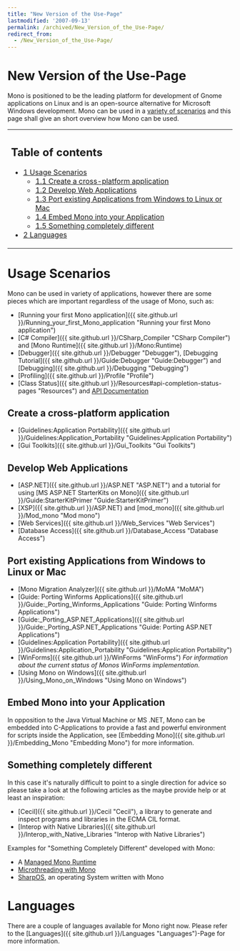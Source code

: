 ```yaml
---
title: "New Version of the Use-Page"
lastmodified: '2007-09-13'
permalink: /archived/New_Version_of_the_Use-Page/
redirect_from:
  - /New_Version_of_the_Use-Page/
---
```


New Version of the Use-Page
===========================

 Mono is positioned to be the leading platform for development of Gnome applications on Linux and is an open-source alternative for Microsoft Windows development. Mono can be used in a [variety of scenarios](#usage-scenarios) and this page shall give an short overview how Mono can be used.

<table>
<col width="100%" />
<tbody>
<tr class="odd">
<td align="left"><h2>Table of contents</h2>
<ul>
<li><a href="#usage-scenarios">1 Usage Scenarios</a>
<ul>
<li><a href="#create-a-cross-platform-application">1.1 Create a cross-platform application</a></li>
<li><a href="#develop-web-applications">1.2 Develop Web Applications</a></li>
<li><a href="#port-existing-applications-from-windows-to-linux-or-mac">1.3 Port existing Applications from Windows to Linux or Mac</a></li>
<li><a href="#embed-mono-into-your-application">1.4 Embed Mono into your Application</a></li>
<li><a href="#something-completely-different">1.5 Something completely different</a></li>
</ul></li>
<li><a href="#languages">2 Languages</a></li>
</ul></td>
</tr>
</tbody>
</table>

Usage Scenarios
===============

Mono can be used in variety of applications, however there are some pieces which are important regardless of the usage of Mono, such as:

-   [Running your first Mono application]({{ site.github.url }}/Running_your_first_Mono_application "Running your first Mono application")
-   [C\# Compiler]({{ site.github.url }}/CSharp_Compiler "CSharp Compiler") and [Mono Runtime]({{ site.github.url }}/Mono:Runtime)
-   [Debugger]({{ site.github.url }}/Debugger "Debugger"), [Debugging Tutorial]({{ site.github.url }}/Guide:Debugger "Guide:Debugger") and [Debugging]({{ site.github.url }}/Debugging "Debugging")
-   [Profiling]({{ site.github.url }}/Profile "Profile")
-   [Class Status]({{ site.github.url }}/Resources#api-completion-status-pages "Resources") and [API Documentation](http://www.go-mono.com/docs/)

Create a cross-platform application
-----------------------------------

-   [Guidelines:Application Portability]({{ site.github.url }}/Guidelines:Application_Portability "Guidelines:Application Portability")
-   [Gui Toolkits]({{ site.github.url }}/Gui_Toolkits "Gui Toolkits")

Develop Web Applications
------------------------

-   [ASP.NET]({{ site.github.url }}/ASP.NET "ASP.NET") and a tutorial for using [MS ASP.NET StarterKits on Mono]({{ site.github.url }}/Guide:StarterKitPrimer "Guide:StarterKitPrimer")
-   [XSP]({{ site.github.url }}/ASP.NET) and [mod\_mono]({{ site.github.url }}/Mod_mono "Mod mono")
-   [Web Services]({{ site.github.url }}/Web_Services "Web Services")
-   [Database Access]({{ site.github.url }}/Database_Access "Database Access")

Port existing Applications from Windows to Linux or Mac
-------------------------------------------------------

-   [Mono Migration Analyzer]({{ site.github.url }}/MoMA "MoMA")
-   [Guide: Porting Winforms Applications]({{ site.github.url }}/Guide:_Porting_Winforms_Applications "Guide: Porting Winforms Applications")
-   [Guide:\_Porting\_ASP.NET\_Applications]({{ site.github.url }}/Guide:_Porting_ASP.NET_Applications "Guide: Porting ASP.NET Applications")
-   [Guidelines:Application Portability]({{ site.github.url }}/Guidelines:Application_Portability "Guidelines:Application Portability")
-   [WinForms]({{ site.github.url }}/WinForms "WinForms") *For information about the current status of Monos WinForms implementation.*
-   [Using Mono on Windows]({{ site.github.url }}/Using_Mono_on_Windows "Using Mono on Windows")

Embed Mono into your Application
--------------------------------

In opposition to the Java Virtual Machine or MS .NET, Mono can be embedded into C-Applications to provide a fast and powerful environment for scripts inside the Application, see [Embedding Mono]({{ site.github.url }}/Embedding_Mono "Embedding Mono") for more information.

Something completely different
------------------------------

In this case it's naturally difficult to point to a single direction for advice so please take a look at the following articles as the maybe provide help or at least an inspiration:

-   [Cecil]({{ site.github.url }}/Cecil "Cecil"), a library to generate and inspect programs and libraries in the ECMA CIL format.
-   [Interop with Native Libraries]({{ site.github.url }}/Interop_with_Native_Libraries "Interop with Native Libraries")

Examples for "Something Completely Different" developed with Mono:

-   A [Managed Mono Runtime](http://razor.occams.info/blog/2006/09/05/a-managed-runtime/)
-   [Microthreading with Mono](http://tirania.org/blog/archive/2006/Jun-07-1.html)
-   [SharpOS](http://sharpos.sourceforge.net/), an operating System written with Mono

Languages
=========

There are a couple of languages available for Mono right now. Please refer to the [Languages]({{ site.github.url }}/Languages "Languages")-Page for more information.

